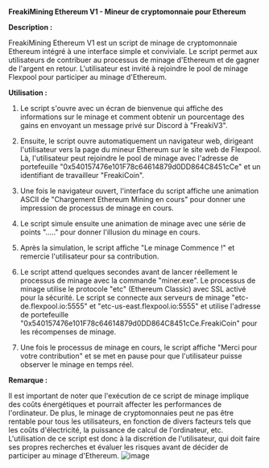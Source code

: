 **FreakiMining Ethereum V1 - Mineur de cryptomonnaie pour Ethereum**

**Description :**

FreakiMining Ethereum V1 est un script de minage de cryptomonnaie Ethereum intégré à une interface simple et conviviale. Le script permet aux utilisateurs de contribuer au processus de minage d'Ethereum et de gagner de l'argent en retour. L'utilisateur est invité à rejoindre le pool de minage Flexpool pour participer au minage d'Ethereum.

**Utilisation :**

1. Le script s'ouvre avec un écran de bienvenue qui affiche des informations sur le minage et comment obtenir un pourcentage des gains en envoyant un message privé sur Discord à "FreakiV3".

2. Ensuite, le script ouvre automatiquement un navigateur web, dirigeant l'utilisateur vers la page du mineur Ethereum sur le site web de Flexpool. Là, l'utilisateur peut rejoindre le pool de minage avec l'adresse de portefeuille "0x540157476e101F78c64614879d0DD864C8451cCe" et un identifiant de travailleur "FreakiCoin".

3. Une fois le navigateur ouvert, l'interface du script affiche une animation ASCII de "Chargement Ethereum Mining en cours" pour donner une impression de processus de minage en cours.

4. Le script simule ensuite une animation de minage avec une série de points "....." pour donner l'illusion du minage en cours.

5. Après la simulation, le script affiche "Le minage Commence !" et remercie l'utilisateur pour sa contribution.

6. Le script attend quelques secondes avant de lancer réellement le processus de minage avec la commande "miner.exe". Le processus de minage utilise le protocole "etc" (Ethereum Classic) avec SSL activé pour la sécurité. Le script se connecte aux serveurs de minage "etc-de.flexpool.io:5555" et "etc-us-east.flexpool.io:5555" et utilise l'adresse de portefeuille "0x540157476e101F78c64614879d0DD864C8451cCe.FreakiCoin" pour les récompenses de minage.

7. Une fois le processus de minage en cours, le script affiche "Merci pour votre contribution" et se met en pause pour que l'utilisateur puisse observer le minage en temps réel.

**Remarque :**

Il est important de noter que l'exécution de ce script de minage implique des coûts énergétiques et pourrait affecter les performances de l'ordinateur. De plus, le minage de cryptomonnaies peut ne pas être rentable pour tous les utilisateurs, en fonction de divers facteurs tels que les coûts d'électricité, la puissance de calcul de l'ordinateur, etc. L'utilisation de ce script est donc à la discrétion de l'utilisateur, qui doit faire ses propres recherches et évaluer les risques avant de décider de participer au minage d'Ethereum.
![image](https://github.com/alan444719/FreakiMine/assets/135858469/10b76bb5-ee72-4eae-8082-4ae8e6041069)
